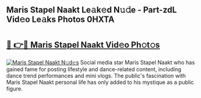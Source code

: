 ## Maris Stapel Naakt Le𝚊k𝚎d N𝚞𝚍e - Part-zdL Vid𝚎o Le𝚊ks Photos 0HXTA

# <h2><a href="http://fb92xw.evod.top/?m=Maris+Stapel+Naakt">🔗 👉🔴 Maris Stapel Naakt Vid𝚎o Ph𝚘t𝚘s</a></h2>

[![Maris Stapel Naakt N𝚞d𝚎s](https://i.imgur.com/8V9OHl7.gif)](http://fb92xw.evod.top/?m=Maris+Stapel+Naakt)
Social media star Maris Stapel Naakt who has gained fame for posting lifestyle and dance-related content, including dance trend performances and mini vlogs. The public's fascination with Maris Stapel Naakt personal life has only added to his mystique as a public figure. 
